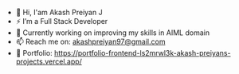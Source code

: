 - 👋 Hi, I'am Akash Preiyan J
- ⚡ I’m a Full Stack Developer
- 🌱 Currently working on improving my skills in AIML domain
- 📫 Reach me on: akashpreiyan97@gmail.com
-  👀 Portfolio: https://portfolio-frontend-ls2mrwl3k-akash-preiyans-projects.vercel.app/

<!---
Akash-Preiyan/Akash-Preiyan is a ✨ special ✨ repository because its `README.md` (this file) appears on your GitHub profile.
You can click the Preview link to take a look at your changes.
--->
